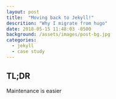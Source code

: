 ```yaml
---
layout: post
title:  "Moving back to Jekyll!"
descrition: "Why I migrate from hugo"
date: 2018-05-15 11:48:03 -0500
background: /assets/images/post-bg.jpg
categories:
  - jekyll
  - case study
---
```





## TL;DR

Maintenance is easier
